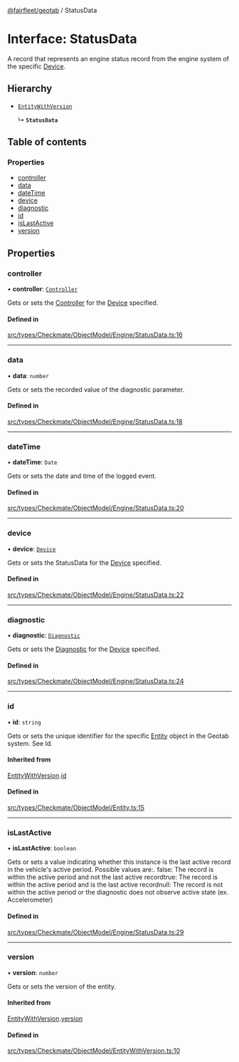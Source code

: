 [@fairfleet/geotab](../README.md) / StatusData

# Interface: StatusData

A record that represents an engine status record from the
 engine system of the specific [Device](Device.md).

## Hierarchy

- [`EntityWithVersion`](EntityWithVersion.md)

  ↳ **`StatusData`**

## Table of contents

### Properties

- [controller](StatusData.md#controller)
- [data](StatusData.md#data)
- [dateTime](StatusData.md#datetime)
- [device](StatusData.md#device)
- [diagnostic](StatusData.md#diagnostic)
- [id](StatusData.md#id)
- [isLastActive](StatusData.md#islastactive)
- [version](StatusData.md#version)

## Properties

### controller

• **controller**: [`Controller`](Controller.md)

Gets or sets the [Controller](Controller.md) for the [Device](Device.md) specified.

#### Defined in

[src/types/Checkmate/ObjectModel/Engine/StatusData.ts:16](https://github.com/fairfleet/geotab/blob/d57d931/src/types/Checkmate/ObjectModel/Engine/StatusData.ts#L16)

___

### data

• **data**: `number`

Gets or sets the recorded value of the diagnostic parameter.

#### Defined in

[src/types/Checkmate/ObjectModel/Engine/StatusData.ts:18](https://github.com/fairfleet/geotab/blob/d57d931/src/types/Checkmate/ObjectModel/Engine/StatusData.ts#L18)

___

### dateTime

• **dateTime**: `Date`

Gets or sets the date and time of the logged event.

#### Defined in

[src/types/Checkmate/ObjectModel/Engine/StatusData.ts:20](https://github.com/fairfleet/geotab/blob/d57d931/src/types/Checkmate/ObjectModel/Engine/StatusData.ts#L20)

___

### device

• **device**: [`Device`](Device.md)

Gets or sets the StatusData for the [Device](Device.md) specified.

#### Defined in

[src/types/Checkmate/ObjectModel/Engine/StatusData.ts:22](https://github.com/fairfleet/geotab/blob/d57d931/src/types/Checkmate/ObjectModel/Engine/StatusData.ts#L22)

___

### diagnostic

• **diagnostic**: [`Diagnostic`](Diagnostic.md)

Gets or sets the [Diagnostic](Diagnostic.md) for the [Device](Device.md) specified.

#### Defined in

[src/types/Checkmate/ObjectModel/Engine/StatusData.ts:24](https://github.com/fairfleet/geotab/blob/d57d931/src/types/Checkmate/ObjectModel/Engine/StatusData.ts#L24)

___

### id

• **id**: `string`

Gets or sets the unique identifier for the specific [Entity](Entity.md) object in the Geotab system. See Id.

#### Inherited from

[EntityWithVersion](EntityWithVersion.md).[id](EntityWithVersion.md#id)

#### Defined in

[src/types/Checkmate/ObjectModel/Entity.ts:15](https://github.com/fairfleet/geotab/blob/d57d931/src/types/Checkmate/ObjectModel/Entity.ts#L15)

___

### isLastActive

• **isLastActive**: `boolean`

Gets or sets a value indicating whether this instance is the last active record in the vehicle's active period. Possible values are:.
 <list type="bullet"><item><description>false: The record is within the active period and not the last active record</description></item><item><description>true: The record is within the active period and is the last active record</description></item><item><description>null: The record is not within the active period or the diagnostic does not observe active state (ex. Accelerometer)</description></item></list>

#### Defined in

[src/types/Checkmate/ObjectModel/Engine/StatusData.ts:29](https://github.com/fairfleet/geotab/blob/d57d931/src/types/Checkmate/ObjectModel/Engine/StatusData.ts#L29)

___

### version

• **version**: `number`

Gets or sets the version of the entity.

#### Inherited from

[EntityWithVersion](EntityWithVersion.md).[version](EntityWithVersion.md#version)

#### Defined in

[src/types/Checkmate/ObjectModel/EntityWithVersion.ts:10](https://github.com/fairfleet/geotab/blob/d57d931/src/types/Checkmate/ObjectModel/EntityWithVersion.ts#L10)
